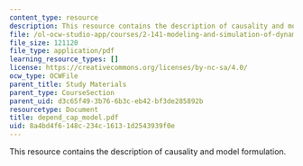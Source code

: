 ```yaml
---
content_type: resource
description: This resource contains the description of causality and model formulation.
file: /ol-ocw-studio-app/courses/2-141-modeling-and-simulation-of-dynamic-systems-fall-2006/8a4bd4f6148c234c16131d2543939f0e_depend_cap_model.pdf
file_size: 121120
file_type: application/pdf
learning_resource_types: []
license: https://creativecommons.org/licenses/by-nc-sa/4.0/
ocw_type: OCWFile
parent_title: Study Materials
parent_type: CourseSection
parent_uid: d3c65f49-3b76-6b3c-eb42-bf3de285892b
resourcetype: Document
title: depend_cap_model.pdf
uid: 8a4bd4f6-148c-234c-1613-1d2543939f0e
---
```

This resource contains the description of causality and model formulation.